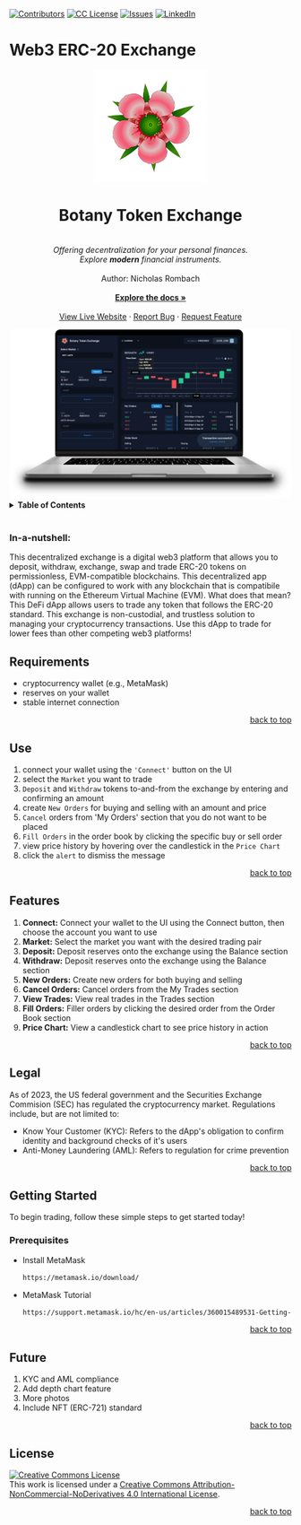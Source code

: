 <a name="readme-top"></a>

[![Contributors][contributors-shield]][contributors-url]
[![CC License][license-shield]][license-url]
[![Issues][issues-shield]][issues-url]
[![LinkedIn][linkedin-shield]][linkedin-url]

# Web3 ERC-20 Exchange

<!-- WELCOME -->

  <div align="center">
    <a href="https://github.com/nrhartfrc/web3-token-exchange">
      <img src="src/assets/manuka.png" alt="Logo" width="200" height="200">
    </a>
    <h1 align="center">Botany Token Exchange</h1>
    <p align="center">
    <br/>
    <em>Offering decentralization for your personal finances.</em><br/>
    <em>Explore <strong>modern</strong> financial instruments.</em><br/>
      <br/>
      Author: Nicholas Rombach
      <br/>
      <br/>
      <a href="https://github.com/nrhartfrc/web3-token-exchange/"><strong>Explore the docs »</strong></a>
      <br/>
      <br/>
      <a href="#">View Live Website</a>
      ·
      <a href="https://github.com/nrhartfrc/web3-token-exchange/issues">Report Bug</a>
      ·
      <a href="https://github.com/nrhartfrc/web3-token-exchange/issues">Request Feature</a>
    </p>
    <img src="src/assets/tokenexchange.png" alt="Logo">
  </div>

<!-- TABLE OF CONTENTS -->

  <details>
    <summary><b>Table of Contents</b></summary>
    <ol>
      <li>
        <a href="#in-a-nutshell">In-a-Nutshell</a>
        <ul>
          <li><a href="#requirements">Requirements</a></li>
          <li><a href="#use">Use</a></li>
          <li><a href="#features">Features</a></li>
        </ul>
      </li>
      <li>
          <a href="#getting-started">Getting Started</a>
        <ul>
          <li><a href="#prerequisites">Prerequisites</a></li>
          <li><a href="#tutorial">Installation</a></li>
        </ul>
      </li>
      <li><a href="#future">Future</a></li>
      <li><a href="#legal">Legal</a></li>
      <li><a href="#license">License</a></li>
    </ol>
  </details><br>

<!-- IN-A-NUTSHELL -->

### **In-a-nutshell:**
This decentralized exchange is a digital web3 platform that allows you to deposit, withdraw, exchange, swap and trade ERC-20 tokens on permissionless, EVM-compatible blockchains. This decentralized app (dApp) can be configured to work with any blockchain that is compatibile with running on the Ethereum Virtual Machine (EVM). What does that mean? This DeFi dApp allows users to trade any token that follows the ERC-20 standard. This exchange is non-custodial, and trustless solution to managing your cryptocurrency transactions. Use this dApp to trade for lower fees than other competing web3 platforms!

<!-- REQUIREMENTS -->

## **Requirements**
- cryptocurrency wallet (e.g., MetaMask)
- reserves on your wallet
- stable internet connection

<p align="right"><a href="#readme-top">back to top</a></p>

<!-- USE -->

## **Use**
1. connect your wallet using the `'Connect'` button on the UI
2. select the `Market` you want to trade
3. `Deposit` and `Withdraw` tokens to-and-from the exchange by entering and confirming an amount
4. create `New Orders` for buying and selling with an amount and price
5. `Cancel` orders from 'My Orders' section that you do not want to be placed
6. `Fill Orders` in the order book by clicking the specific buy or sell order
7. view price history by hovering over the candlestick in the `Price Chart`
8. click the `alert` to dismiss the message

<p align="right"><a href="#readme-top">back to top</a></p>

<!-- FEATURES -->

## **Features**
1. **Connect:** Connect your wallet to the UI using the Connect button, then choose the account you want to use
2. **Market:** Select the market you want with the desired trading pair
3. **Deposit:** Deposit reserves onto the exchange using the Balance section
4. **Withdraw:** Deposit reserves onto the exchange using the Balance section
5. **New Orders:** Create new orders for both buying and selling
6. **Cancel Orders:** Cancel orders from the My Trades section
7. **View Trades:** View real trades in the Trades section
8. **Fill Orders:** Filler orders by clicking the desired order from the Order Book section
9. **Price Chart:** View a candlestick chart to see price history in action

<p align="right"><a href="#readme-top">back to top</a></p>

<!-- LEGAL -->

## **Legal**
As of 2023, the US federal government and the Securities Exchange Commision (SEC) has regulated the cryptocurrency market. Regulations include, but are not limited to:
- Know Your Customer (KYC): Refers to the dApp's obligation to confirm identity and background checks of it's users
- Anti-Money Laundering (AML): Refers to regulation for crime prevention

<p align="right"><a href="#readme-top">back to top</a></p>

## Getting Started

To begin trading, follow these simple steps to get started today!

### Prerequisites

- Install MetaMask
  ```sh
  https://metamask.io/download/
  ```
- MetaMask Tutorial
  ```sh
  https://support.metamask.io/hc/en-us/articles/360015489531-Getting-started-with-MetaMask
  ```
<p align="right"><a href="#readme-top">back to top</a></p>

<!-- FUTURE-->

## Future
1. KYC and AML compliance
2. Add depth chart feature
3. More photos
4. Include NFT (ERC-721) standard

<p align="right"><a href="#readme-top">back to top</a></p>

<!-- LICENSE -->

## License
  
<a rel="license" href="http://creativecommons.org/licenses/by-nc-nd/4.0/"><img alt="Creative Commons License" style="border-width:0" src="https://i.creativecommons.org/l/by-nc-nd/4.0/88x31.png" /></a><br />This work is licensed under a <a rel="license" href="http://creativecommons.org/licenses/by-nc-nd/4.0/">Creative Commons Attribution-NonCommercial-NoDerivatives 4.0 International License</a>.

<p align="right"><a href="#readme-top">back to top</a></p>
  
<!-- MARKDOWN LINKS & IMAGES -->

[contributors-shield]: https://img.shields.io/badge/CONTRIBUTORS-1-red
[contributors-url]: https://github.com/nrhartfrc/web3-token-exchange/graphs/contributors
[license-shield]: https://img.shields.io/badge/LICENSE-CC_BY_NC_ND-blue
[license-url]: http://creativecommons.org/licenses/by-nc-nd/4.0/
[issues-shield]: https://img.shields.io/badge/ISSUES-REPORT-green
[issues-url]: https://github.com/nrhartfrc/web3-token-exchange/issues
[linkedin-shield]: https://img.shields.io/badge/-LinkedIn-black.svg?logo=linkedin&colorB=555
[linkedin-url]: https://linkedin.com/in/nicholasrombach
